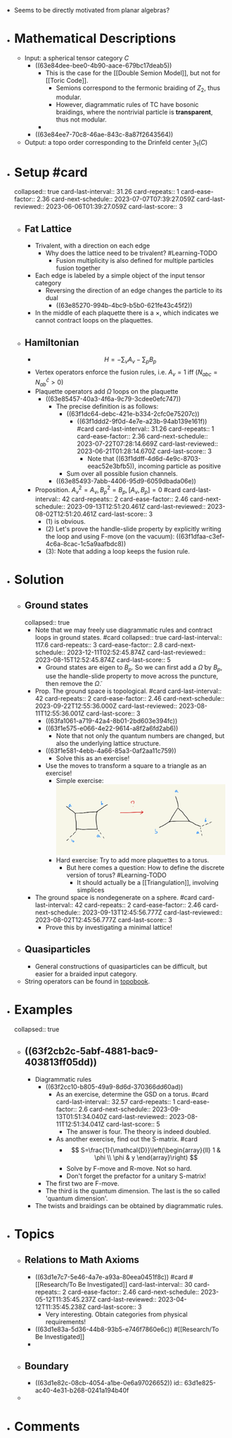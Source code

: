 - Seems to be directly motivated from planar algebras?
- # Mathematical Descriptions
	- Input: a spherical tensor category $C$
		- ((63e84dee-bee0-4b90-aace-679bc17deab5))
			- This is the case for the [[Double Semion Model]], but not for [[Toric Code]].
				- Semions correspond to the fermonic braiding of $Z_2$, thus modular.
				- However, diagrammatic rules of TC have bosonic braidings, where the nontrivial particle is **transparent**, thus not modular.
			-
		- ((63e84ee7-70c8-46ae-843c-8a87f2643564))
	- Output: a topo order corresponding to the Drinfeld center $\mathfrak Z_1(C)$
- # Setup #card
  collapsed:: true
  card-last-interval:: 31.26
  card-repeats:: 1
  card-ease-factor:: 2.36
  card-next-schedule:: 2023-07-07T07:39:27.059Z
  card-last-reviewed:: 2023-06-06T01:39:27.059Z
  card-last-score:: 3
	- ## Fat Lattice
		- Trivalent, with a direction on each edge
			- Why does the lattice need to be trivalent? #Learning-TODO
				- Fusion multiplicity is also defined for multiple particles fusion together
		- Each edge is labeled by a simple object of the input tensor category
			- Reversing the direction of an edge changes the particle to its dual
				- ((63e85270-994b-4bc9-b5b0-621fe43c45f2))
		- In the middle of each plaquette there is a $\times$, which indicates we cannot contract loops on the plaquettes.
	- ## Hamiltonian
		- $$H=-\sum_v A_v-\sum_p B_p$$
		- Vertex operators enforce the fusion rules, i.e. $A_v=1$ iff $\left(N_{a b c}=N_{a b}^{\bar{c}}>0\right)$
		- Plaquette operators add $\tilde \Omega$ loops on the plaquette
			- ((63e85457-40a3-4f6a-9c79-3cdee0efc747))
				- The precise definition is as follows:
					- ((63f1dc64-debc-421e-b334-2cfc0e75207c))
						- ((63f1ddd2-9f0d-4e7e-a23b-94ab139e161f)) #card
						  card-last-interval:: 31.26
						  card-repeats:: 1
						  card-ease-factor:: 2.36
						  card-next-schedule:: 2023-07-22T07:28:14.669Z
						  card-last-reviewed:: 2023-06-21T01:28:14.670Z
						  card-last-score:: 3
							- Note that ((63f1ddff-4d6d-4e9c-8703-eeac52e3bfb5)), incoming particle as positive
					- Sum over all possible fusion channels.
				- ((63e85493-7abb-4406-95d9-6059dbada06e))
		- Proposition. $A_v^2=A_v,B_p^2=B_p, [A_v,B_p]=0$ #card
		  card-last-interval:: 42
		  card-repeats:: 2
		  card-ease-factor:: 2.46
		  card-next-schedule:: 2023-09-13T12:51:20.461Z
		  card-last-reviewed:: 2023-08-02T12:51:20.461Z
		  card-last-score:: 3
			- (1) is obvious.
			- (2) Let's prove the handle-slide property by explicitly writing the loop and using F-move (on the vacuum): ((63f1dfaa-c3ef-4c6a-8cac-1c5a9aafbdc8))
			- (3): Note that adding a loop keeps the fusion rule.
- # Solution
	- ## Ground states
	  collapsed:: true
		- Note that we may freely use diagrammatic rules and contract loops in ground states. #card
		  collapsed:: true
		  card-last-interval:: 117.6
		  card-repeats:: 3
		  card-ease-factor:: 2.8
		  card-next-schedule:: 2023-12-11T02:52:45.874Z
		  card-last-reviewed:: 2023-08-15T12:52:45.874Z
		  card-last-score:: 5
			- Ground states are eigen to $B_p$. So we can first add a $\tilde \Omega$ by $B_p$, use the handle-slide property to move across the puncture, then remove the $\tilde \Omega$.
		- Prop. The ground space is topological. #card
		  card-last-interval:: 42
		  card-repeats:: 2
		  card-ease-factor:: 2.46
		  card-next-schedule:: 2023-09-22T12:55:36.000Z
		  card-last-reviewed:: 2023-08-11T12:55:36.001Z
		  card-last-score:: 3
			- ((63fa1061-a719-42a4-8b01-2bd603e394fc))
			- ((63f1e575-e066-4e22-9614-a8f2a6fd2ab6))
				- Note that not only the quantum numbers are changed, but also the underlying lattice structure.
			- ((63f1e581-4ebb-4a66-85a3-0af2aa11c759))
				- Solve this as an exercise!
			- Use the moves to transform a square to a triangle as an exercise!
				- Simple exercise: ![Image(1).png](../assets/Image(1)_1676798114616_0.png)
				- Hard exercise: Try to add more plaquettes to a torus.
					- But here comes a question: How to define the discrete version of torus? #Learning-TODO
						- It should actually be a [[Triangulation]], involving simplices
		- The ground space is nondegenerate on a sphere. #card
		  card-last-interval:: 42
		  card-repeats:: 2
		  card-ease-factor:: 2.46
		  card-next-schedule:: 2023-09-13T12:45:56.777Z
		  card-last-reviewed:: 2023-08-02T12:45:56.777Z
		  card-last-score:: 3
			- Prove this by investigating a minimal lattice!
	- ## Quasiparticles
		- General constructions of quasiparticles can be difficult, but easier for a braided input category.
	- String operators can be found in [topobook](((63f2ce3a-202d-4bb4-8c39-a923cda51c6e))).
- # Examples
  collapsed:: true
	- ## ((63f2cb2c-5abf-4881-bac9-403813ff05dd))
		- Diagrammatic rules
			- ((63f2cc10-b805-49a9-8d6d-370366dd60ad))
				- As an exercise, determine the GSD on a torus. #card
				  card-last-interval:: 32.57
				  card-repeats:: 1
				  card-ease-factor:: 2.6
				  card-next-schedule:: 2023-09-13T01:51:34.040Z
				  card-last-reviewed:: 2023-08-11T12:51:34.041Z
				  card-last-score:: 5
					- The answer is four. The theory is indeed doubled.
				- As another exercise, find out the S-matrix. #card
					- $$
					  S=\frac{1}{\mathcal{D}}\left(\begin{array}{ll}
					  1 & \phi \\
					  \phi & y
					  \end{array}\right)
					  $$
					- Solve by F-move and R-move. Not so hard.
					- Don't forget the prefactor for a unitary S-matrix!
			- The first two are F-move.
			- The third is the quantum dimension. The last is the so called 'quantum dimension'.
		- The twists and braidings can be obtained by diagrammatic rules.
- # Topics
	- ## Relations to Math Axioms
		- ((63d1e7c7-5e46-4a7e-a93a-80eea0451f8c)) #card #[[Research/To Be Investigated]]
		  card-last-interval:: 30
		  card-repeats:: 2
		  card-ease-factor:: 2.46
		  card-next-schedule:: 2023-05-12T11:35:45.237Z
		  card-last-reviewed:: 2023-04-12T11:35:45.238Z
		  card-last-score:: 3
			- Very interesting. Obtain categories from physical requirements!
		- ((63d1e83a-5d36-44b8-93b5-e746f7860e6c)) #[[Research/To Be Investigated]]
		-
	- ## Boundary
		- ((63d1e82c-08cb-4054-a1be-0e6a97026652))
		  id:: 63d1e825-ac40-4e31-b268-0241a194b40f
	-
- # Comments